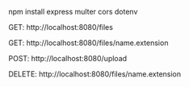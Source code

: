<!-- Instalaciones -->
npm install express multer cors dotenv

<!-- OBTENER TODOS LOS ARCHIVOS -->
GET: http://localhost:8080/files

<!-- DESCARGAR UN ARCHIVO -->
GET: http://localhost:8080/files/name.extension

<!-- SUBIR UN ARCHIVO -->
POST: http://localhost:8080/upload

<!-- ELIMINAR UN ARCHIVO -->
DELETE: http://localhost:8080/files/name.extension